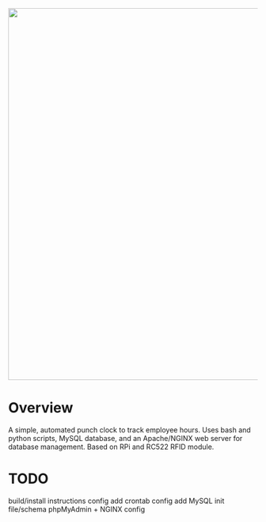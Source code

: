 <img src="https://i.imgur.com/SkXi0fD.png?1" width="750">

# Overview

A simple, automated punch clock to track employee hours. Uses bash and python scripts, MySQL database, and an Apache/NGINX web server for database management. Based on RPi and RC522 RFID module.

# TODO
build/install instructions
config
add crontab config
add MySQL init file/schema
phpMyAdmin + NGINX config
